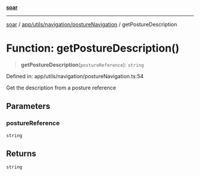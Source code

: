 [**soar**](../../../../../README.md)

***

[soar](../../../../../modules.md) / [app/utils/navigation/postureNavigation](../README.md) / getPostureDescription

# Function: getPostureDescription()

> **getPostureDescription**(`postureReference`): `string`

Defined in: app/utils/navigation/postureNavigation.ts:54

Get the description from a posture reference

## Parameters

### postureReference

`string`

## Returns

`string`
